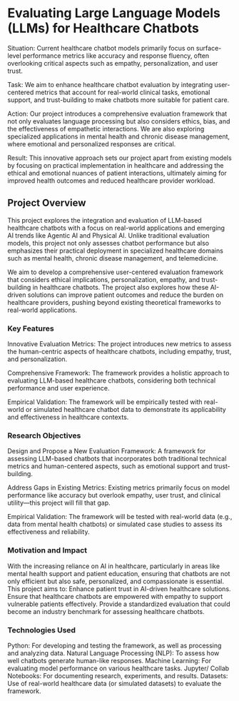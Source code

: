 # Evaluating Large Language Models (LLMs) for Healthcare Chatbots


Situation: Current healthcare chatbot models primarily focus on surface-level performance metrics like accuracy and response fluency, often overlooking critical aspects such as empathy, personalization, and user trust.

Task: We aim to enhance healthcare chatbot evaluation by integrating user-centered metrics that account for real-world clinical tasks, emotional support, and trust-building to make chatbots more suitable for patient care.

Action: Our project introduces a comprehensive evaluation framework that not only evaluates language processing but also considers ethics, bias, and the effectiveness of empathetic interactions. We are also exploring specialized applications in mental health and chronic disease management, where emotional and personalized responses are critical.

Result: This innovative approach sets our project apart from existing models by focusing on practical implementation in healthcare and addressing the ethical and emotional nuances of patient interactions, ultimately aiming for improved health outcomes and reduced healthcare provider workload.





## Project Overview
This project explores the integration and evaluation of LLM-based healthcare chatbots with a focus on real-world applications and emerging AI trends like Agentic AI and Physical AI. Unlike traditional evaluation models, this project not only assesses chatbot performance but also emphasizes their practical deployment in specialized healthcare domains such as mental health, chronic disease management, and telemedicine.

We aim to develop a comprehensive user-centered evaluation framework that considers ethical implications, personalization, empathy, and trust-building in healthcare chatbots. The project also explores how these AI-driven solutions can improve patient outcomes and reduce the burden on healthcare providers, pushing beyond existing theoretical frameworks to real-world applications.

### Key Features

Innovative Evaluation Metrics: The project introduces new metrics to assess the human-centric aspects of healthcare chatbots, including empathy, trust, and personalization.

Comprehensive Framework: The framework provides a holistic approach to evaluating LLM-based healthcare chatbots, considering both technical performance and user experience.

Empirical Validation: The framework will be empirically tested with real-world or simulated healthcare chatbot data to demonstrate its applicability and effectiveness in healthcare contexts.


### Research Objectives
Design and Propose a New Evaluation Framework: A framework for assessing LLM-based chatbots that incorporates both traditional technical metrics and human-centered aspects, such as emotional support and trust-building.

Address Gaps in Existing Metrics: Existing metrics primarily focus on model performance like accuracy but overlook empathy, user trust, and clinical utility—this project will fill that gap.

Empirical Validation: The framework will be tested with real-world data (e.g., data from mental health chatbots) or simulated case studies to assess its effectiveness and reliability.

### Motivation and Impact
With the increasing reliance on AI in healthcare, particularly in areas like mental health support and patient education, ensuring that chatbots are not only efficient but also safe, personalized, and compassionate is essential. This project aims to:
Enhance patient trust in AI-driven healthcare solutions.
Ensure that healthcare chatbots are empowered with empathy to support vulnerable patients effectively.
Provide a standardized evaluation that could become an industry benchmark for assessing healthcare chatbots.

### Technologies Used
Python: For developing and testing the framework, as well as processing and analyzing data.
Natural Language Processing (NLP): To assess how well chatbots generate human-like responses.
Machine Learning: For evaluating model performance on various healthcare tasks.
Jupyter/ Collab Notebooks: For documenting research, experiments, and results.
Datasets: Use of real-world healthcare data (or simulated datasets) to evaluate the framework.

